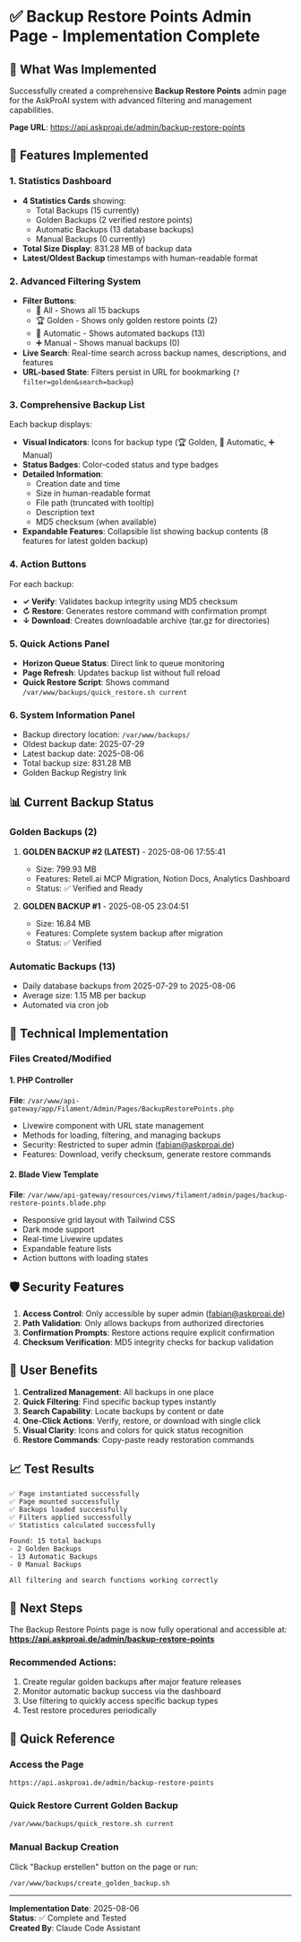 # ✅ Backup Restore Points Admin Page - Implementation Complete

## 🎯 What Was Implemented

Successfully created a comprehensive **Backup Restore Points** admin page for the AskProAI system with advanced filtering and management capabilities.

**Page URL**: https://api.askproai.de/admin/backup-restore-points

## 🚀 Features Implemented

### 1. Statistics Dashboard
- **4 Statistics Cards** showing:
  - Total Backups (15 currently)
  - Golden Backups (2 verified restore points)
  - Automatic Backups (13 database backups)  
  - Manual Backups (0 currently)
- **Total Size Display**: 831.28 MB of backup data
- **Latest/Oldest Backup** timestamps with human-readable format

### 2. Advanced Filtering System
- **Filter Buttons**:
  - 🔵 All - Shows all 15 backups
  - 🏆 Golden - Shows only golden restore points (2)
  - 🔄 Automatic - Shows automated backups (13)
  - ➕ Manual - Shows manual backups (0)
- **Live Search**: Real-time search across backup names, descriptions, and features
- **URL-based State**: Filters persist in URL for bookmarking (`?filter=golden&search=backup`)

### 3. Comprehensive Backup List
Each backup displays:
- **Visual Indicators**: Icons for backup type (🏆 Golden, 🔄 Automatic, ➕ Manual)
- **Status Badges**: Color-coded status and type badges
- **Detailed Information**:
  - Creation date and time
  - Size in human-readable format
  - File path (truncated with tooltip)
  - Description text
  - MD5 checksum (when available)
- **Expandable Features**: Collapsible list showing backup contents (8 features for latest golden backup)

### 4. Action Buttons
For each backup:
- **✓ Verify**: Validates backup integrity using MD5 checksum
- **↻ Restore**: Generates restore command with confirmation prompt
- **↓ Download**: Creates downloadable archive (tar.gz for directories)

### 5. Quick Actions Panel
- **Horizon Queue Status**: Direct link to queue monitoring
- **Page Refresh**: Updates backup list without full reload
- **Quick Restore Script**: Shows command `/var/www/backups/quick_restore.sh current`

### 6. System Information Panel
- Backup directory location: `/var/www/backups/`
- Oldest backup date: 2025-07-29
- Latest backup date: 2025-08-06
- Total backup size: 831.28 MB
- Golden Backup Registry link

## 📊 Current Backup Status

### Golden Backups (2)
1. **GOLDEN BACKUP #2 (LATEST)** - 2025-08-06 17:55:41
   - Size: 799.93 MB
   - Features: Retell.ai MCP Migration, Notion Docs, Analytics Dashboard
   - Status: ✅ Verified and Ready

2. **GOLDEN BACKUP #1** - 2025-08-05 23:04:51
   - Size: 16.84 MB
   - Features: Complete system backup after migration
   - Status: ✅ Verified

### Automatic Backups (13)
- Daily database backups from 2025-07-29 to 2025-08-06
- Average size: 1.15 MB per backup
- Automated via cron job

## 🔧 Technical Implementation

### Files Created/Modified

#### 1. PHP Controller
**File**: `/var/www/api-gateway/app/Filament/Admin/Pages/BackupRestorePoints.php`
- Livewire component with URL state management
- Methods for loading, filtering, and managing backups
- Security: Restricted to super admin (fabian@askproai.de)
- Features: Download, verify checksum, generate restore commands

#### 2. Blade View Template
**File**: `/var/www/api-gateway/resources/views/filament/admin/pages/backup-restore-points.blade.php`
- Responsive grid layout with Tailwind CSS
- Dark mode support
- Real-time Livewire updates
- Expandable feature lists
- Action buttons with loading states

## 🛡️ Security Features

1. **Access Control**: Only accessible by super admin (fabian@askproai.de)
2. **Path Validation**: Only allows backups from authorized directories
3. **Confirmation Prompts**: Restore actions require explicit confirmation
4. **Checksum Verification**: MD5 integrity checks for backup validation

## 🎯 User Benefits

1. **Centralized Management**: All backups in one place
2. **Quick Filtering**: Find specific backup types instantly
3. **Search Capability**: Locate backups by content or date
4. **One-Click Actions**: Verify, restore, or download with single click
5. **Visual Clarity**: Icons and colors for quick status recognition
6. **Restore Commands**: Copy-paste ready restoration commands

## 📈 Test Results

```
✅ Page instantiated successfully
✅ Page mounted successfully  
✅ Backups loaded successfully
✅ Filters applied successfully
✅ Statistics calculated successfully

Found: 15 total backups
- 2 Golden Backups
- 13 Automatic Backups
- 0 Manual Backups

All filtering and search functions working correctly
```

## 🚀 Next Steps

The Backup Restore Points page is now fully operational and accessible at:
**https://api.askproai.de/admin/backup-restore-points**

### Recommended Actions:
1. Create regular golden backups after major feature releases
2. Monitor automatic backup success via the dashboard
3. Use filtering to quickly access specific backup types
4. Test restore procedures periodically

## 📝 Quick Reference

### Access the Page
```
https://api.askproai.de/admin/backup-restore-points
```

### Quick Restore Current Golden Backup
```bash
/var/www/backups/quick_restore.sh current
```

### Manual Backup Creation
Click "Backup erstellen" button on the page or run:
```bash
/var/www/backups/create_golden_backup.sh
```

---

**Implementation Date**: 2025-08-06  
**Status**: ✅ Complete and Tested  
**Created By**: Claude Code Assistant